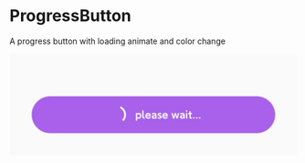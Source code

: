 # ProgressButton 

A progress button with loading animate and color change

![preview](Docs/preview.jpg)
